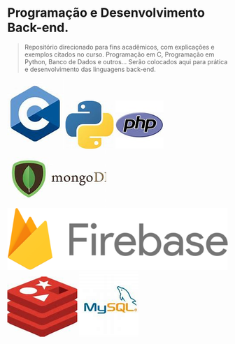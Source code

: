 # Programação e Desenvolvimento Back-end.

> Repositório direcionado para fins acadêmicos, com explicações e exemplos citados no curso. Programação em C, Programação em Python, Banco de Dados e outros... Serão colocados aqui para prática e desenvolvimento das linguagens back-end.

![ ](imagens/figuraC.jpg) ![ ](imagens/figuraPy.jpg) ![ ](imagens/figuraPHP.jpg) ![ ](imagens/mongo_db.jpg) ![ ](imagens/bd_firebase.png) ![ ](imagens/bd_redis.jpg) ![ ](imagens/bd_mysql.jpg) 
